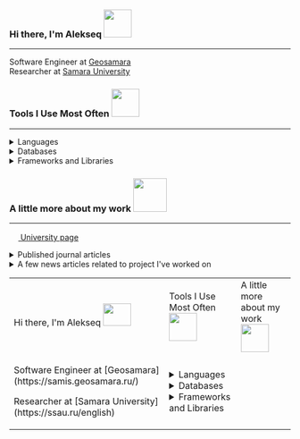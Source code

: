 ### Hi there, I'm Alekseq <img src="https://media.giphy.com/media/WUlplcMpOCEmTGBtBW/giphy.gif" width="50"> 
<hr>

Software Engineer at [Geosamara](https://samis.geosamara.ru/)  
Researcher at [Samara University](https://ssau.ru/english)  

### Tools I Use Most Often <img src="https://media2.giphy.com/media/ZEUODEtQiUZWGg6IHR/giphy.gif" width="50"> 
<hr>
<details>
  <summary>Languages</summary>
  <br>
     <a><img src="https://img.shields.io/badge/c%23-%23239120.svg?style=for-the-badge&logo=c-sharp&logoColor=white"></a>
     <a><img src="https://img.shields.io/badge/python-3670A0?style=for-the-badge&logo=python&logoColor=ffdd54"></a>
     <a><img src="https://img.shields.io/badge/javascript-%23323330.svg?style=for-the-badge&logo=javascript&logoColor=%23F7DF1E"></a>
  <br>
</details>
<details>
  <summary>Databases</summary>
  <br>
     <a><img src="https://img.shields.io/badge/Microsoft%20SQL%20Sever-CC2927?style=for-the-badge&logo=microsoft%20sql%20server&logoColor=white"></a>
     <a><img src="https://img.shields.io/badge/postgres-%23316192.svg?style=for-the-badge&logo=postgresql&logoColor=white"></a>
     <a><img src="https://img.shields.io/badge/sqlite-%2307405e.svg?style=for-the-badge&logo=sqlite&logoColor=white"></a>
     <a><img src="https://img.shields.io/badge/MongoDB-%234ea94b.svg?style=for-the-badge&logo=mongodb&logoColor=white"></a>
  <br>
</details>
<details>
  <summary>Frameworks and Libraries</summary>
  <br>
      <a><img src="https://img.shields.io/badge/.NET-5C2D91?style=for-the-badge&logo=.net&logoColor=white"></a>
      <a><img src="https://img.shields.io/badge/blazor-%235C2D91.svg?style=for-the-badge&logo=blazor&logoColor=white"></a>
      <a><img src="https://img.shields.io/badge/devexpress-%23FF7200.svg?style=for-the-badge&logo=devexpress&logoColor=white"></a>
      <a><img src="https://img.shields.io/badge/opencv-%23white.svg?style=for-the-badge&logo=opencv&logoColor=white"></a>
      <a><img src="https://img.shields.io/badge/numpy-%23013243.svg?style=for-the-badge&logo=numpy&logoColor=white"></a>
      <a><img src="https://img.shields.io/badge/pandas-%23150458.svg?style=for-the-badge&logo=pandas&logoColor=white"></a>
      <a><img src="https://img.shields.io/badge/scikit--learn-%23F7931E.svg?style=for-the-badge&logo=scikit-learn&logoColor=white"></a>
      <a><img src="https://img.shields.io/badge/TensorFlow-%23FF6F00.svg?style=for-the-badge&logo=TensorFlow&logoColor=white"></a>
  <br>
</details>

### A little more about my work <img src="https://i.giphy.com/media/jNNUsQaAx0myWAXw1h/giphy.webp" width="60">
<hr> 

[<img src= "https://ssau.ru/favicon.ico" width = 16>  University page](https://ssau.ru/english/staff/335824546-maksimov-aleksei-i/publ)  

<details>
  <summary>Published journal articles</summary>
  <br>
  <p><a href="https://www.webofscience.com/wos/author/record/1479245"><img src= "https://access.clarivate.com/favicon.ico" width = 16> Web of Science profile</a></p>
     <p><a href="https://www.scopus.com/authid/detail.uri?origin=resultslist&authorId=57203680652"><img src= "https://upload.wikimedia.org/wikipedia/commons/c/ce/Scopus_favicon.png" width = 16> Scopus profile</a></p>
     <p><a href="https://scholar.google.com/citations?user=bU9kmXgAAAAJ&hl=ru"><img src= "https://scholar.google.com/favicon.ico" width = 16> Google Scholar profile</a></p>
     <p><a href="https://www.elibrary.ru/author_items.asp?authorid=1015349"><img src= "https://www.elibrary.ru/favicon.ico" width = 16> Elibrary profile</a></p>  
  <br>
</details>

<details>
  <summary>A few news articles related to project I've worked on</summary>
  <br>
  <p><a href="https://ria.ru/20211215/samarskiy_universitet-1763692476.html">About my thesis</a></p>
  <p><a href="https://d-russia.ru/pervoe-mesto-v-nominacii-gosudarstvennoe-i-municipalnoe-upravlenie-kontrolno-nadzornaja-dejatelnost-konkursa-it-proektov-foruma-prof-it-2022-zanjala-samarskaja-oblast.html">About ERS monitoring project I was involved in</a></p>
  <p><a href="https://rg.ru/2020/02/12/reg-pfo/samarskie-uchenye-sozdali-programmu-kotoraia-prognoziruet-urozhaj.html">About agricultural project that I was involved in</a></p>
  <br>
</details>


<table>
<tr>
  <td>Hi there, I'm Alekseq <img src="https://media.giphy.com/media/WUlplcMpOCEmTGBtBW/giphy.gif" height="40" width ="50"></td>
  <td>Tools I Use Most Often <img src="https://media2.giphy.com/media/ZEUODEtQiUZWGg6IHR/giphy.gif" height="50" width ="50"></td>
  <td>A little more about my work <img src="https://i.giphy.com/media/jNNUsQaAx0myWAXw1h/giphy.webp" height="50" width ="50"></td>
</tr>
<tr>
  <td>
    <p>Software Engineer at [Geosamara](https://samis.geosamara.ru/)</p> 
    <p>Researcher at [Samara University](https://ssau.ru/english)</p> 
  </td>
  <td>
    <details>
  <summary>Languages</summary>
  <br>
     <a><img src="https://img.shields.io/badge/c%23-%23239120.svg?style=for-the-badge&logo=c-sharp&logoColor=white"></a>
     <a><img src="https://img.shields.io/badge/python-3670A0?style=for-the-badge&logo=python&logoColor=ffdd54"></a>
     <a><img src="https://img.shields.io/badge/javascript-%23323330.svg?style=for-the-badge&logo=javascript&logoColor=%23F7DF1E"></a>
  <br>
</details>
<details>
  <summary>Databases</summary>
  <br>
     <a><img src="https://img.shields.io/badge/Microsoft%20SQL%20Sever-CC2927?style=for-the-badge&logo=microsoft%20sql%20server&logoColor=white"></a>
     <a><img src="https://img.shields.io/badge/postgres-%23316192.svg?style=for-the-badge&logo=postgresql&logoColor=white"></a>
     <a><img src="https://img.shields.io/badge/sqlite-%2307405e.svg?style=for-the-badge&logo=sqlite&logoColor=white"></a>
     <a><img src="https://img.shields.io/badge/MongoDB-%234ea94b.svg?style=for-the-badge&logo=mongodb&logoColor=white"></a>
  <br>
</details>
<details>
  <summary>Frameworks and Libraries</summary>
  <br>
      <a><img src="https://img.shields.io/badge/.NET-5C2D91?style=for-the-badge&logo=.net&logoColor=white"></a>
      <a><img src="https://img.shields.io/badge/blazor-%235C2D91.svg?style=for-the-badge&logo=blazor&logoColor=white"></a>
      <a><img src="https://img.shields.io/badge/devexpress-%23FF7200.svg?style=for-the-badge&logo=devexpress&logoColor=white"></a>
      <a><img src="https://img.shields.io/badge/opencv-%23white.svg?style=for-the-badge&logo=opencv&logoColor=white"></a>
      <a><img src="https://img.shields.io/badge/numpy-%23013243.svg?style=for-the-badge&logo=numpy&logoColor=white"></a>
      <a><img src="https://img.shields.io/badge/pandas-%23150458.svg?style=for-the-badge&logo=pandas&logoColor=white"></a>
      <a><img src="https://img.shields.io/badge/scikit--learn-%23F7931E.svg?style=for-the-badge&logo=scikit-learn&logoColor=white"></a>
      <a><img src="https://img.shields.io/badge/TensorFlow-%23FF6F00.svg?style=for-the-badge&logo=TensorFlow&logoColor=white"></a>
  <br>
</details>
  </td>
  <td>
    
  </td>
</tr>
<table>
  
